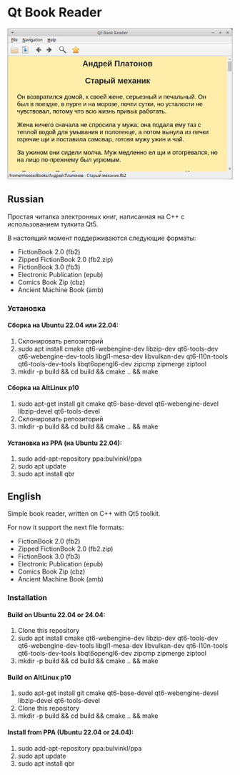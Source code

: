 # Qt Book Reader #

![Screenshot](./screenshot.png)

## Russian ##
Простая читалка электронных книг, написанная на C++ с использованием тулкита Qt5.

В настоящий момент поддерживаются следующие форматы:
* FictionBook 2.0 (fb2)
* Zipped FictionBook 2.0 (fb2.zip)
* FictionBook 3.0 (fb3)
* Electronic Publication (epub)
* Comics Book Zip (cbz)
* Ancient Machine Book (amb)

### Установка ###

#### Сборка на Ubuntu 22.04 или 22.04: ####
1. Склонировать репозиторий
2. sudo apt install cmake qt6-webengine-dev libzip-dev qt6-tools-dev \
    qt6-webengine-dev-tools libgl1-mesa-dev libvulkan-dev qt6-l10n-tools \
    qt6-tools-dev-tools libqt6opengl6-dev zipcmp zipmerge ziptool
3. mkdir -p build && cd build && cmake .. && make

#### Сборка на AltLinux p10 ####
1. sudo apt-get install git cmake qt6-base-devel qt6-webengine-devel \
    libzip-devel qt6-tools-devel
2. Склонировать репозиторий
3. mkdir -p build && cd build && cmake .. && make

#### Установка из PPA (на Ubuntu 22.04): ####
1. sudo add-apt-repository ppa:bulvinkl/ppa
2. sudo apt update
3. sudo apt install qbr

## English ##
Simple book reader, written on C++ with Qt5 toolkit.

For now it support the next file formats:
* FictionBook 2.0 (fb2)
* Zipped FictionBook 2.0 (fb2.zip)
* FictionBook 3.0 (fb3)
* Electronic Publication (epub)
* Comics Book Zip (cbz)
* Ancient Machine Book (amb)

### Installation ###

#### Build on Ubuntu 22.04 or 24.04: ####
1. Clone this repository
2. sudo apt install cmake qt6-webengine-dev libzip-dev qt6-tools-dev \
    qt6-webengine-dev-tools libgl1-mesa-dev libvulkan-dev qt6-l10n-tools \
    qt6-tools-dev-tools libqt6opengl6-dev zipcmp zipmerge ziptool
3. mkdir -p build && cd build && cmake .. && make

#### Build on AltLinux p10 ####
1. sudo apt-get install git cmake qt6-base-devel qt6-webengine-devel \
    libzip-devel qt6-tools-devel
2. Clone this repository
3. mkdir -p build && cd build && cmake .. && make

#### Install from PPA (Ubuntu 22.04 or 24.04): ####
1. sudo add-apt-repository ppa:bulvinkl/ppa
2. sudo apt update
3. sudo apt install qbr
